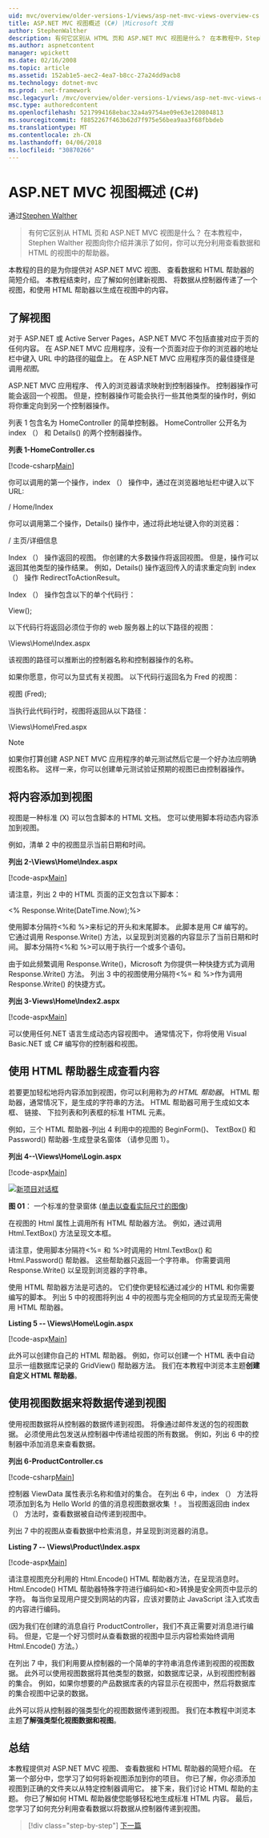 ```yaml
---
uid: mvc/overview/older-versions-1/views/asp-net-mvc-views-overview-cs
title: ASP.NET MVC 视图概述 (C#) |Microsoft 文档
author: StephenWalther
description: 有何它区别从 HTML 页和 ASP.NET MVC 视图是什么？ 在本教程中，Stephen Walther 向您介绍视图，并演示如何 t...
ms.author: aspnetcontent
manager: wpickett
ms.date: 02/16/2008
ms.topic: article
ms.assetid: 152ab1e5-aec2-4ea7-b8cc-27a24dd9acb8
ms.technology: dotnet-mvc
ms.prod: .net-framework
msc.legacyurl: /mvc/overview/older-versions-1/views/asp-net-mvc-views-overview-cs
msc.type: authoredcontent
ms.openlocfilehash: 5217994168ebac32a4a9754ae09e63e120804813
ms.sourcegitcommit: f8852267f463b62d7f975e56bea9aa3f68fbbdeb
ms.translationtype: MT
ms.contentlocale: zh-CN
ms.lasthandoff: 04/06/2018
ms.locfileid: "30870266"
---
```

<a name="aspnet-mvc-views-overview-c"></a>ASP.NET MVC 视图概述 (C#)
====================
通过[Stephen Walther](https://github.com/StephenWalther)

> 有何它区别从 HTML 页和 ASP.NET MVC 视图是什么？ 在本教程中，Stephen Walther 视图向你介绍并演示了如何，你可以充分利用查看数据和 HTML 的视图中的帮助器。


本教程的目的是为你提供对 ASP.NET MVC 视图、 查看数据和 HTML 帮助器的简短介绍。 本教程结束时，应了解如何创建新视图、 将数据从控制器传递了一个视图，和使用 HTML 帮助器以生成在视图中的内容。

## <a name="understanding-views"></a>了解视图

对于 ASP.NET 或 Active Server Pages，ASP.NET MVC 不包括直接对应于页的任何内容。 在 ASP.NET MVC 应用程序，没有一个页面对应于你的浏览器的地址栏中键入 URL 中的路径的磁盘上。 在 ASP.NET MVC 应用程序页的最佳捷径是调用*视图*。

ASP.NET MVC 应用程序、 传入的浏览器请求映射到控制器操作。 控制器操作可能会返回一个视图。 但是，控制器操作可能会执行一些其他类型的操作时，例如将你重定向到另一个控制器操作。

列表 1 包含名为 HomeController 的简单控制器。 HomeController 公开名为 index （） 和 Details() 的两个控制器操作。

**列表 1-HomeController.cs**

[!code-csharp[Main](asp-net-mvc-views-overview-cs/samples/sample1.cs)]

你可以调用的第一个操作，index （） 操作中，通过在浏览器地址栏中键入以下 URL:

/ Home/Index

你可以调用第二个操作，Details() 操作中，通过将此地址键入你的浏览器：

/ 主页/详细信息

Index （） 操作返回的视图。 你创建的大多数操作将返回视图。 但是，操作可以返回其他类型的操作结果。 例如，Details() 操作返回传入的请求重定向到 index （） 操作 RedirectToActionResult。

Index （） 操作包含以下的单个代码行：

View();

以下代码行将返回必须位于你的 web 服务器上的以下路径的视图：

\Views\Home\Index.aspx

该视图的路径可以推断出的控制器名称和控制器操作的名称。

如果你愿意，你可以为显式有关视图。 以下代码行返回名为 Fred 的视图：

视图 (Fred);

当执行此代码行时，视图将返回从以下路径：

\Views\Home\Fred.aspx

> [!NOTE] 
> 
> 如果你打算创建 ASP.NET MVC 应用程序的单元测试然后它是一个好办法应明确视图名称。 这样一来，你可以创建单元测试验证预期的视图已由控制器操作。


## <a name="adding-content-to-a-view"></a>将内容添加到视图

视图是一种标准 (X) 可以包含脚本的 HTML 文档。 您可以使用脚本将动态内容添加到视图。

例如，清单 2 中的视图显示当前日期和时间。

**列出 2-\Views\Home\Index.aspx**

[!code-aspx[Main](asp-net-mvc-views-overview-cs/samples/sample2.aspx)]

请注意，列出 2 中的 HTML 页面的正文包含以下脚本：

&lt;% Response.Write(DateTime.Now);%&gt;

使用脚本分隔符&lt;%和 %&gt;来标记的开头和末尾脚本。 此脚本是用 C# 编写的。 它通过调用 Response.Write() 方法，以呈现到浏览器的内容显示了当前日期和时间。 脚本分隔符&lt;%和 %&gt;可以用于执行一个或多个语句。

由于如此频繁调用 Response.Write()，Microsoft 为你提供一种快捷方式为调用 Response.Write() 方法。 列出 3 中的视图使用分隔符&lt;%= 和 %&gt;作为调用 Response.Write() 的快捷方式。

**列出 3-Views\Home\Index2.aspx**

[!code-aspx[Main](asp-net-mvc-views-overview-cs/samples/sample3.aspx)]

可以使用任何.NET 语言生成动态内容视图中。 通常情况下，你将使用 Visual Basic.NET 或 C# 编写你的控制器和视图。

## <a name="using-html-helpers-to-generate-view-content"></a>使用 HTML 帮助器生成查看内容

若要更加轻松地将内容添加到视图，你可以利用称为*的 HTML 帮助器*。 HTML 帮助器，通常情况下，是生成的字符串的方法。 HTML 帮助器可用于生成如文本框、 链接、 下拉列表和列表框的标准 HTML 元素。

例如，三个 HTML 帮助器-列出 4 利用中的视图的 BeginForm()、 TextBox() 和 Password() 帮助器-生成登录名窗体 （请参见图 1）。

**列出 4--\Views\Home\Login.aspx**

[!code-aspx[Main](asp-net-mvc-views-overview-cs/samples/sample4.aspx)]


[![新项目对话框](asp-net-mvc-views-overview-cs/_static/image1.jpg)](asp-net-mvc-views-overview-cs/_static/image1.png)

**图 01**： 一个标准的登录窗体 ([单击以查看实际尺寸的图像](asp-net-mvc-views-overview-cs/_static/image2.png))


在视图的 Html 属性上调用所有 HTML 帮助器方法。 例如，通过调用 Html.TextBox() 方法呈现文本框。

请注意，使用脚本分隔符&lt;%= 和 %&gt;时调用的 Html.TextBox() 和 Html.Password() 帮助器。 这些帮助器只返回一个字符串。 你需要调用 Response.Write() 以呈现到浏览器的字符串。

使用 HTML 帮助器方法是可选的。 它们使你更轻松通过减少的 HTML 和你需要编写的脚本。 列出 5 中的视图将列出 4 中的视图与完全相同的方式呈现而无需使用 HTML 帮助器。

**Listing 5 -- \Views\Home\Login.aspx**

[!code-aspx[Main](asp-net-mvc-views-overview-cs/samples/sample5.aspx)]

此外可以创建你自己的 HTML 帮助器。 例如，你可以创建一个 HTML 表中自动显示一组数据库记录的 GridView() 帮助器方法。 我们在本教程中浏览本主题**创建自定义 HTML 帮助器**。

## <a name="using-view-data-to-pass-data-to-a-view"></a>使用视图数据来将数据传递到视图

使用视图数据将从控制器的数据传递到视图。 将像通过邮件发送的包的视图数据。 必须使用此包发送从控制器中传递给视图的所有数据。 例如，列出 6 中的控制器中添加消息来查看数据。

**列出 6-ProductController.cs**

[!code-csharp[Main](asp-net-mvc-views-overview-cs/samples/sample6.cs)]

控制器 ViewData 属性表示名称和值对的集合。 在列出 6 中，index （） 方法将项添加到名为 Hello World 的值的消息视图数据收集 ！。 当视图返回由 index （） 方法时，查看数据被自动传递到视图中。

列出 7 中的视图从查看数据中检索消息，并呈现到浏览器的消息。

**Listing 7 -- \Views\Product\Index.aspx**

[!code-aspx[Main](asp-net-mvc-views-overview-cs/samples/sample7.aspx)]

请注意视图充分利用的 Html.Encode() HTML 帮助器方法，在呈现消息时。 Html.Encode() HTML 帮助器特殊字符进行编码如&lt;和&gt;转换是安全网页中显示的字符。 每当你呈现用户提交到网站的内容，应该对要防止 JavaScript 注入式攻击的内容进行编码。

(因为我们在创建的消息自行 ProductController，我们不真正需要对消息进行编码。 但是，它是一个好习惯时从查看数据的视图中显示内容检索始终调用 Html.Encode() 方法。）

在列出 7 中，我们利用要从控制器的一个简单的字符串消息传递到视图的视图数据。 此外可以使用视图数据将其他类型的数据，如数据库记录，从到视图控制器的集合。 例如，如果你想要的产品数据库表的内容显示在视图中，然后将数据库的集合视图中记录的数据。

此外可以将从控制器的强类型化的视图数据传递到视图。 我们在本教程中浏览本主题**了解强类型化视图数据和视图**。

## <a name="summary"></a>总结

本教程提供对 ASP.NET MVC 视图、 查看数据和 HTML 帮助器的简短介绍。 在第一个部分中，您学习了如何将新视图添加到你的项目。 你已了解，你必须添加视图到正确的文件夹以从特定控制器调用它。 接下来，我们讨论 HTML 帮助的主题。 你已了解如何 HTML 帮助器使您能够轻松地生成标准 HTML 内容。 最后，您学习了如何充分利用查看数据以将数据从控制器传递到视图。

> [!div class="step-by-step"]
> [下一篇](creating-custom-html-helpers-cs.md)
